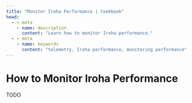 ```yaml
---
title: "Monitor Iroha Performance | Cookbook"
head:
  - - meta
    - name: description
      content: "Learn how to monitor Iroha performance."
  - - meta
    - name: keywords
      content: "telemetry, Iroha performance, monitoring performance"
---
```


# How to Monitor Iroha Performance

TODO